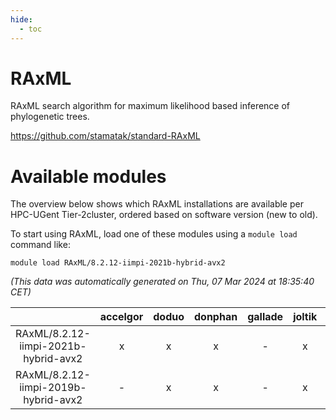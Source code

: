 ```yaml
---
hide:
  - toc
---
```


RAxML
=====


RAxML search algorithm for maximum likelihood based inference of phylogenetic trees.

https://github.com/stamatak/standard-RAxML
# Available modules


The overview below shows which RAxML installations are available per HPC-UGent Tier-2cluster, ordered based on software version (new to old).

To start using RAxML, load one of these modules using a `module load` command like:

```shell
module load RAxML/8.2.12-iimpi-2021b-hybrid-avx2
```

*(This data was automatically generated on Thu, 07 Mar 2024 at 18:35:40 CET)*  

| |accelgor|doduo|donphan|gallade|joltik|skitty|
| :---: | :---: | :---: | :---: | :---: | :---: | :---: |
|RAxML/8.2.12-iimpi-2021b-hybrid-avx2|x|x|x|-|x|x|
|RAxML/8.2.12-iimpi-2019b-hybrid-avx2|-|x|x|-|x|x|
